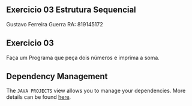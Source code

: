 ## Exercicio 03 Estrutura Sequencial
Gustavo Ferreira Guerra RA: 819145172   
## Exercicio 03
Faça um Programa que peça dois números e imprima a soma.
## Dependency Management
The `JAVA PROJECTS` view allows you to manage your dependencies. More details can be found [here](https://github.com/microsoft/vscode-java-dependency#manage-dependencies).
